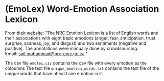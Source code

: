 # (EmoLex) Word-Emotion Association Lexicon 

From their [website](https://saifmohammad.com/WebPages/NRC-Emotion-Lexicon.htm):
"The NRC Emotion Lexicon is a list of English words and their associations with eight basic emotions
(anger, fear, anticipation, trust, surprise, sadness, joy, and disgust) and two sentiments (negative and positive). The annotations were manually done by crowdsourcing. 	
Email: saif.mohammad@nrc-cnrc.gc.ca
"


The csv file `emolex.csv` contains the csv file with every emotion as the coloumns
The text file `unique_emotion_words.txt` contains the text file of the unique words that have atleast one emotion in it.
